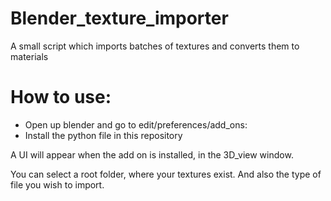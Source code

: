 # Blender_texture_importer
A small script which imports batches of textures and converts them to materials

# How to use:

+ Open up blender and go to edit/preferences/add_ons:
+ Install the python file in this repository

A UI will appear when the add on is installed, in the 3D_view window.

You can select a root folder, where your textures exist. And also the type of file you wish to import.
